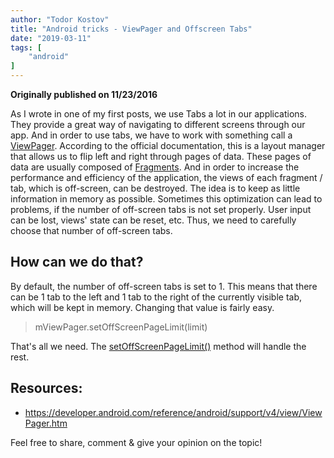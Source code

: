 ```yaml
---
author: "Todor Kostov"
title: "Android tricks - ViewPager and Offscreen Tabs"
date: "2019-03-11"
tags: [
    "android"
]
---
```


**Originally published on 11/23/2016**

As I wrote in one of my first posts, we use Tabs a lot in our applications. They provide a great way of navigating to different screens through our app. And in order to use tabs, we have to work with something call a [ViewPager](https://developer.android.com/reference/android/support/v4/view/ViewPager.html). According to the official documentation, this is a layout manager that allows us to flip left and right through pages of data. These pages of data are usually composed of [Fragments](https://developer.android.com/guide/fragments). And in order to increase the performance and efficiency of the application, the views of each fragment / tab, which is off-screen, can be destroyed. The idea is to keep as little information in memory as possible. Sometimes this optimization can lead to problems, if the number of off-screen tabs is not set properly. User input can be lost, views' state can be reset, etc. Thus, we need to carefully choose that number of off-screen tabs.

## How can we do that?

By default, the number of off-screen tabs is set to 1. This means that there can be 1 tab to the left and 1 tab to the right of the currently visible tab, which will be kept in memory. Changing that value is fairly easy.

> mViewPager.setOffScreenPageLimit(limit)

That's all we need. The [setOffScreenPageLimit()](https://developer.android.com/reference/android/support/v4/view/ViewPager.html#setOffscreenPageLimit(int)) method will handle the rest.


## Resources:

* https://developer.android.com/reference/android/support/v4/view/ViewPager.htm 


Feel free to share, comment & give your opinion on the topic!